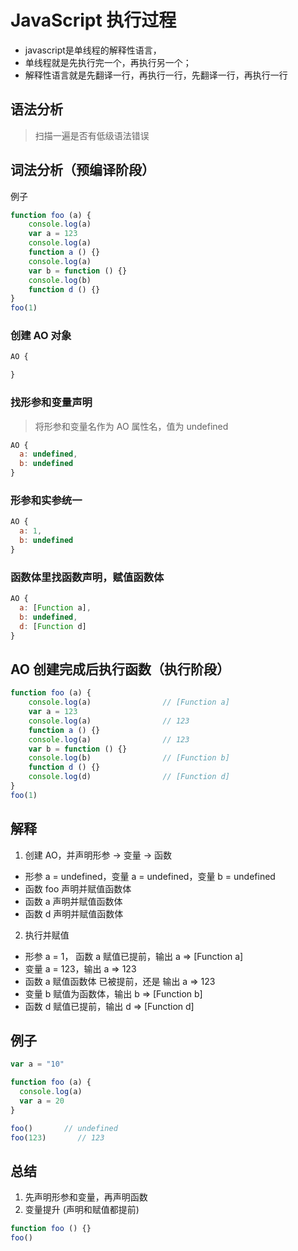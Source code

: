 # JavaScript 执行过程

- javascript是单线程的解释性语言，
- 单线程就是先执行完一个，再执行另一个；
- 解释性语言就是先翻译一行，再执行一行，先翻译一行，再执行一行

## 语法分析
> 扫描一遍是否有低级语法错误

## 词法分析（预编译阶段）

例子
```js
function foo (a) {
	console.log(a)
	var a = 123
	console.log(a)
	function a () {}
	console.log(a)
	var b = function () {}
	console.log(b)
	function d () {}
}
foo(1)
```

### 创建 AO 对象
```js
AO {

}
```
### 找形参和变量声明

> 将形参和变量名作为 AO 属性名，值为 undefined

```js
AO {
  a: undefined,
  b: undefined
}
```

### 形参和实参统一

```js
AO {
  a: 1,
  b: undefined
}
```

### 函数体里找函数声明，赋值函数体

```js
AO {
  a: [Function a],
  b: undefined,
  d: [Function d]
}
```

## AO 创建完成后执行函数（执行阶段）
```js
function foo (a) {
	console.log(a)                // [Function a]
	var a = 123
	console.log(a)                // 123
	function a () {}
	console.log(a)                // 123
	var b = function () {}
	console.log(b)                // [Function b]
	function d () {}
	console.log(d)                // [Function d]
}
foo(1)
```

## 解释
1. 创建 AO，并声明形参 -> 变量 -> 函数

  - 形参 a = undefined，变量 a = undefined，变量 b = undefined
  - 函数 foo 声明并赋值函数体
  - 函数 a 声明并赋值函数体
  - 函数 d 声明并赋值函数体

2. 执行并赋值

  - 形参 a = 1， 函数 a 赋值已提前，输出 a => [Function a]
  - 变量 a = 123，输出 a => 123
  - 函数 a 赋值函数体 已被提前，还是 输出 a => 123
  - 变量 b 赋值为函数体，输出 b => [Function b]
  - 函数 d 赋值已提前，输出 d => [Function d]

## 例子
```js
var a = "10"

function foo (a) {
  console.log(a)
  var a = 20
}

foo()       // undefined
foo(123)       // 123
```

## 总结
1. 先声明形参和变量，再声明函数
2. 变量提升 (声明和赋值都提前)
```js
function foo () {}
foo()
```